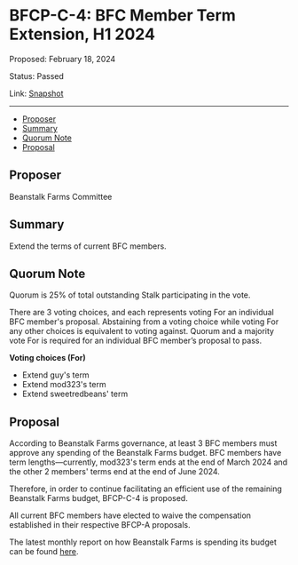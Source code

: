 # BFCP-C-4: BFC Member Term Extension, H1 2024

Proposed: February 18, 2024

Status: Passed

Link: [Snapshot](https://snapshot.org/#/beanstalkfarms.eth/proposal/0xa2b36b632ac553a700b96263d2a92ec1a901e30a73c3212bfcde04a83d4c90b3)

---

- [Proposer](#proposer)
- [Summary](#summary)
- [Quorum Note](#quorum-note)
- [Proposal](#proposal)

## Proposer

Beanstalk Farms Committee

## Summary

Extend the terms of current BFC members.

## Quorum Note

Quorum is 25% of total outstanding Stalk participating in the vote.

There are 3 voting choices, and each represents voting For an individual BFC member's proposal. Abstaining from a voting choice while voting For any other choices is equivalent to voting against. Quorum and a majority vote For is required for an individual BFC member’s proposal to pass.

**Voting choices (For)**

* Extend guy's term
* Extend mod323's term
* Extend sweetredbeans' term

## Proposal

According to Beanstalk Farms governance, at least 3 BFC members must approve any spending of the Beanstalk Farms budget. BFC members have term lengths—currently, mod323's term ends at the end of March 2024 and the other 2 members' terms end at the end of June 2024.

Therefore, in order to continue facilitating an efficient use of the remaining Beanstalk Farms budget, BFCP-C-4 is proposed.

All current BFC members have elected to waive the compensation established in their respective BFCP-A proposals.

The latest monthly report on how Beanstalk Farms is spending its budget can be found [here](https://arweave.net/Fb86yiA4PkKG8dlZvtPvIAKWdTSeEnJfXmGJbIprlb4).
